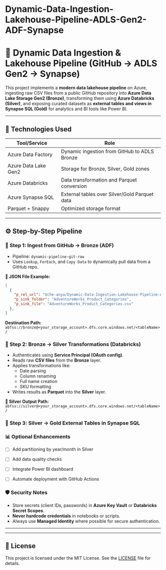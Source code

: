 # Dynamic-Data-Ingestion-Lakehouse-Pipeline-ADLS-Gen2-ADF-Synapse

# 🔁 Dynamic Data Ingestion & Lakehouse Pipeline (GitHub → ADLS Gen2 → Synapse)

This project implements a **modern data lakehouse pipeline** on Azure, ingesting raw CSV files from a public GitHub repository into **Azure Data Lake Storage Gen2 (Bronze)**, transforming them using **Azure Databricks (Silver)**, and exposing curated datasets as **external tables and views in Synapse SQL (Gold)** for analytics and BI tools like Power BI.

---

## 🔧 Technologies Used

| Tool/Service           | Role                                          |
|------------------------|-----------------------------------------------|
| Azure Data Factory     | Dynamic ingestion from GitHub to ADLS Bronze  |
| Azure Data Lake Gen2   | Storage for Bronze, Silver, Gold zones        |
| Azure Databricks       | Data transformation and Parquet conversion    |
| Azure Synapse SQL      | External tables over Silver/Gold Parquet data |
| Parquet + Snappy       | Optimized storage format                      |

---

## ⚙️ Step-by-Step Pipeline

### 🔹 Step 1: Ingest from GitHub → Bronze (ADF)

- Pipeline: `dynamic-pipeline-git-raw`
- Uses `Lookup`, `ForEach`, and `Copy Data` to dynamically pull data from a GitHub repo.

**📄 JSON File Example:**
```json
[
  {
    "p_rel_url": "Uche-anya/Dynamic-Data-Ingestion-Lakehouse-Pipeline-ADLS-Gen2-ADF-Synapse-/main/dataset/AdventureWorkProduct_Categories.csv",  
    "p_sink_folder": "AdventureWorks_Product_Categories",
    "p_sink_file": "AdventureWorks_Product_Categories.csv"
  },
]
``` 
**Destination Path:** `abfss://bronze@<your_storage_account>.dfs.core.windows.net/<tableName>/`


### 🔹 Step 2: Bronze → Silver Transformations (Databricks)

- Authenticates using **Service Principal (OAuth config)**.
- Reads raw **CSV files** from the **Bronze** layer.
- Applies transformations like:
  - Date parsing
  - Column renaming
  - Full name creation
  - SKU formatting
- Writes results as **Parquet** into the **Silver** layer.

**📁 Silver Output Path:** `abfss://silver@<your_storage_account>.dfs.core.windows.net/<tableName>/`


### 🔹 Step 3: Silver → Gold External Tables in Synapse SQL


### 📊 Optional Enhancements

- [ ] Add partitioning by year/month in Silver
- [ ] Add data quality checks
- [ ] Integrate Power BI dashboard
- [ ] Automate deployment with GitHub Actions


### 🛡️ Security Notes

- Store secrets (client IDs, passwords) in **Azure Key Vault** or **Databricks Secret Scopes**.
- **Never hardcode credentials** in notebooks or scripts.
- Always use **Managed Identity** where possible for secure authentication.


---


---

## 📄 License

This project is licensed under the MIT License. See the [LICENSE](./LICENSE) file for details.







